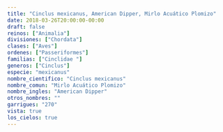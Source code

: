 ```yaml
---
title: "Cinclus mexicanus, American Dipper, Mirlo Acuático Plomizo"
date: 2018-03-26T20:00:00-00:00
draft: false
reinos: ["Animalia"]
divisiones: ["Chordata"]
clases: ["Aves"]
ordenes: ["Passeriformes"]
familias: ["Cinclidae "]
generos: ["Cinclus"]
especie: "mexicanus"
nombre_cientifico: "Cinclus mexicanus"
nombre_comun: "Mirlo Acuático Plomizo"
nombre_ingles: "American Dipper"
otros_nombres: ""
garrigues: "270"
vista: true
los_cielos: true
---
```

